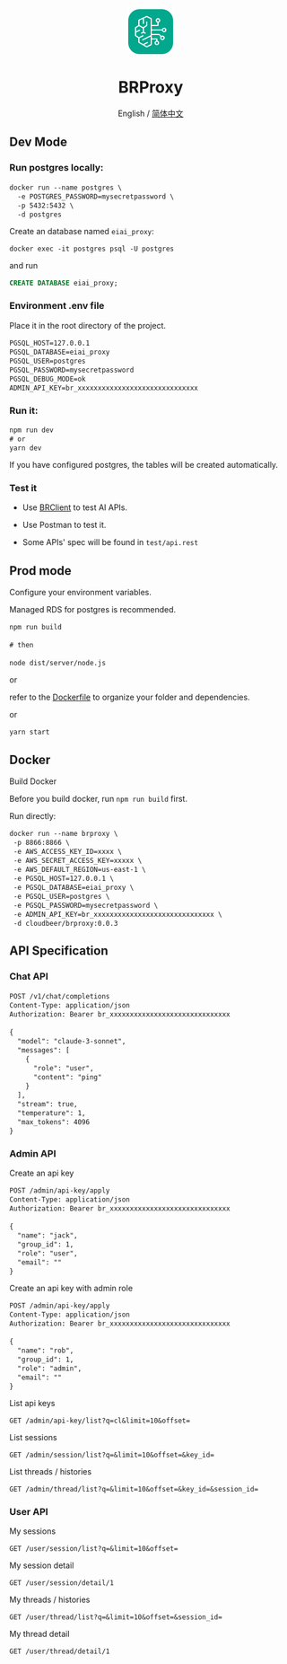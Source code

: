 <div align="center">
<img src="./src/public/img/bedrock_32.svg" alt="icon"/>

<h1 align="center">BRProxy</h1>

English / [简体中文](./README_CN.md)

</div>

## Dev Mode

### Run postgres locally:

```shell
docker run --name postgres \
  -e POSTGRES_PASSWORD=mysecretpassword \
  -p 5432:5432 \
  -d postgres
```

Create an database named `eiai_proxy`:

```shell
docker exec -it postgres psql -U postgres
```
and run

```sql
CREATE DATABASE eiai_proxy;
```


### Environment .env file

Place it in the root directory of the project.

```env
PGSQL_HOST=127.0.0.1
PGSQL_DATABASE=eiai_proxy
PGSQL_USER=postgres
PGSQL_PASSWORD=mysecretpassword
PGSQL_DEBUG_MODE=ok
ADMIN_API_KEY=br_xxxxxxxxxxxxxxxxxxxxxxxxxxxxxx
```


### Run it:

```shell
npm run dev
# or
yarn dev
```

If you have configured postgres, the tables will be created automatically.


### Test it

- Use [BRClient](https://github.com/DamonDeng/BRClient) to test AI APIs.

- Use Postman to test it. 

- Some APIs' spec will be found in `test/api.rest`

## Prod mode

Configure your environment variables.

Managed RDS for postgres is recommended.

```shell
npm run build 

# then

node dist/server/node.js
```

or 

refer to the [Dockerfile](./Dockerfile) to organize your folder and dependencies.

or

```shell
yarn start
```


## Docker

Build Docker

Before you build docker, run  `npm run build` first.

Run directly:

```shell
docker run --name brproxy \
 -p 8866:8866 \
 -e AWS_ACCESS_KEY_ID=xxxx \
 -e AWS_SECRET_ACCESS_KEY=xxxxx \
 -e AWS_DEFAULT_REGION=us-east-1 \
 -e PGSQL_HOST=127.0.0.1 \
 -e PGSQL_DATABASE=eiai_proxy \
 -e PGSQL_USER=postgres \
 -e PGSQL_PASSWORD=mysecretpassword \
 -e ADMIN_API_KEY=br_xxxxxxxxxxxxxxxxxxxxxxxxxxxxxx \
 -d cloudbeer/brproxy:0.0.3
```




## API Specification

### Chat API

```text
POST /v1/chat/completions
Content-Type: application/json
Authorization: Bearer br_xxxxxxxxxxxxxxxxxxxxxxxxxxxxxx

{
  "model": "claude-3-sonnet",
  "messages": [
    {
      "role": "user",
      "content": "ping"
    }
  ],
  "stream": true,
  "temperature": 1,
  "max_tokens": 4096
}
```

### Admin API

Create an api key

```text
POST /admin/api-key/apply
Content-Type: application/json
Authorization: Bearer br_xxxxxxxxxxxxxxxxxxxxxxxxxxxxxx

{
  "name": "jack",
  "group_id": 1,
  "role": "user",
  "email": ""
}
```

Create an api key with admin role

```text
POST /admin/api-key/apply
Content-Type: application/json
Authorization: Bearer br_xxxxxxxxxxxxxxxxxxxxxxxxxxxxxx

{
  "name": "rob",
  "group_id": 1,
  "role": "admin",
  "email": ""
}
```

List api keys

```text
GET /admin/api-key/list?q=cl&limit=10&offset=
```

List sessions

```text
GET /admin/session/list?q=&limit=10&offset=&key_id=
```


List threads / histories

```text
GET /admin/thread/list?q=&limit=10&offset=&key_id=&session_id=
```


### User API


My sessions

```text
GET /user/session/list?q=&limit=10&offset=
```

My session detail

```text
GET /user/session/detail/1
```


My threads / histories

```text
GET /user/thread/list?q=&limit=10&offset=&session_id=
```

My thread detail

```text
GET /user/thread/detail/1
```
